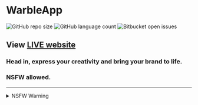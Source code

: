# WarbleApp

![GitHub repo size](https://img.shields.io/github/repo-size/abdeljalil-salhi/WarbleApp?style=for-the-badge)
![GitHub language count](https://img.shields.io/github/languages/count/abdeljalil-salhi/WarbleApp?style=for-the-badge)
![Bitbucket open issues](https://img.shields.io/bitbucket/issues/abdeljalil-salhi/WarbleApp?style=for-the-badge)

## View [LIVE website](https://warble-c9dde.web.app/)

### Head in, express your creativity and bring your brand to life.

### NSFW allowed.

---

<details>
    <summary>NSFW Warning</summary>

![image](https://user-images.githubusercontent.com/65598953/157531344-b9f7dc80-5e80-420b-b649-dc8a775e1ece.png)

</details>
